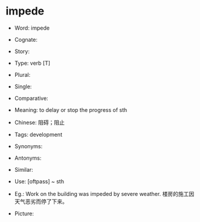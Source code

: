 # impede

- Word: impede
- Cognate: 
- Story: 

- Type: verb [T]
- Plural: 
- Single: 
- Comparative: 
- Meaning: to delay or stop the progress of sth
- Chinese: 阻碍；阻止
- Tags: development
- Synonyms: 
- Antonyms: 
- Similar: 
- Use: [oftpass] ~ sth
- Eg.: Work on the building was impeded by severe weather. 楼房的施工因天气恶劣而停了下来。
- Picture: 

